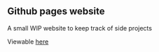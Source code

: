 ## Github pages website

A small WIP website to keep track of side projects

Viewable [here](https://guybird.github.io)